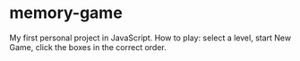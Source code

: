 # memory-game
My first personal project in JavaScript.
How to play: select a level, start New Game, click the boxes in the correct order.
